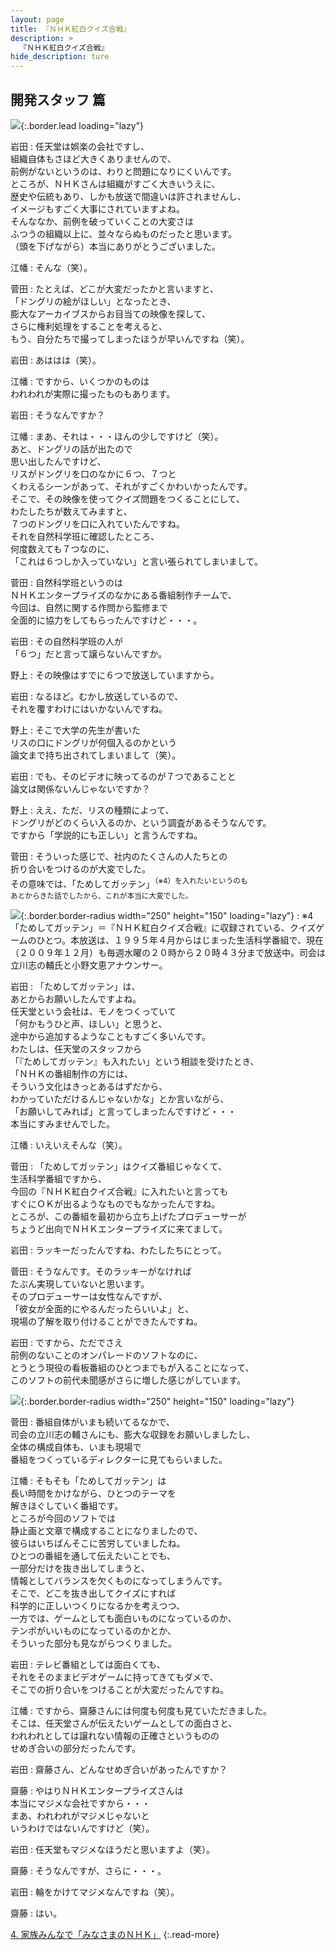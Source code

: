 ```yaml
---
layout: page
title: 『ＮＨＫ紅白クイズ合戦』
description: >
  『ＮＨＫ紅白クイズ合戦』
hide_description: ture
---
```


## 開発スタッフ 篇

![](/interviews/jp/wii/rqij/vol2/img/mainvisual3.jpg){:.border.lead loading="lazy"}

岩田
: 任天堂は娯楽の会社ですし、<br>組織自体もさほど大きくありませんので、<br>前例がないというのは、わりと問題になりにくいんです。<br>ところが、ＮＨＫさんは組織がすごく大きいうえに、<br>歴史や伝統もあり、しかも放送で間違いは許されませんし、<br>イメージもすごく大事にされていますよね。<br>そんななか、前例を破っていくことの大変さは<br>ふつうの組織以上に、並々ならぬものだったと思います。<br>（頭を下げながら）本当にありがとうございました。

江幡
: そんな（笑）。

菅田
: たとえば、どこが大変だったかと言いますと、<br>「ドングリの絵がほしい」となったとき、<br>膨大なアーカイブスからお目当ての映像を探して、<br>さらに権利処理をすることを考えると、<br>もう、自分たちで撮ってしまったほうが早いんですね（笑）。

岩田
: あははは（笑）。

江幡
: ですから、いくつかのものは<br>われわれが実際に撮ったものもあります。

岩田
: そうなんですか？

江幡
: まあ、それは・・・ほんの少しですけど（笑）。<br>あと、ドングリの話が出たので<br>思い出したんですけど、<br>リスがドングリを口のなかに６つ、７つと<br>くわえるシーンがあって、それがすごくかわいかったんです。<br>そこで、その映像を使ってクイズ問題をつくることにして、<br>わたしたちが数えてみますと、<br>７つのドングリを口に入れていたんですね。<br>それを自然科学班に確認したところ、<br>何度数えても７つなのに、<br>「これは６つしか入っていない」と言い張られてしまいまして。

菅田
: 自然科学班というのは<br>ＮＨＫエンタープライズのなかにある番組制作チームで、<br>今回は、自然に関する作問から監修まで<br>全面的に協力をしてもらったんですけど・・・。

岩田
: その自然科学班の人が<br>「６つ」だと言って譲らないんですか。

野上
: その映像はすでに６つで放送していますから。

岩田
: なるほど。むかし放送しているので、<br>それを覆すわけにはいかないんですね。

野上
: そこで大学の先生が書いた<br>リスの口にドングリが何個入るのかという<br>論文まで持ち出されてしまいまして（笑）。

岩田
: でも、そのビデオに映ってるのが７つであることと<br>論文は関係ないんじゃないですか？

野上
: ええ、ただ、リスの種類によって、<br>ドングリがどのくらい入るのか、という調査があるそうなんです。<br>ですから「学説的にも正しい」と言うんですね。

菅田
: そういった感じで、社内のたくさんの人たちとの<br>折り合いをつけるのが大変でした。<br>その意味では、「ためしてガッテン」<SUP>（※4）を入れたいというのも<br>あとからきた話でしたから、これが本当に大変でした。

![](/interviews/jp/wii/rqij/vol2/img/photo8.jpg){:.border.border-radius width="250" height="150" loading="lazy"}
: ※4「ためしてガッテン」＝『ＮＨＫ紅白クイズ合戦』に収録されている、クイズゲームのひとつ。本放送は、１９９５年４月からはじまった生活科学番組で、現在（２００９年１２月）も毎週水曜の２０時から２０時４３分まで放送中。司会は立川志の輔氏と小野文恵アナウンサー。

岩田
: 「ためしてガッテン」は、<br>あとからお願いしたんですよね。<br>任天堂という会社は、モノをつくっていて<br>「何かもうひと声、ほしい」と思うと、<br>途中から追加するようなこともすごく多いんです。<br>わたしは、任天堂のスタッフから<br>「『ためしてガッテン』も入れたい」という相談を受けたとき、<br>「ＮＨＫの番組制作の方には、<br>そういう文化はきっとあるはずだから、<br>わかっていただけるんじゃないかな」とか言いながら、<br>「お願いしてみれば」と言ってしまったんですけど・・・<br>本当にすみませんでした。

江幡
: いえいえそんな（笑）。

菅田
: 「ためしてガッテン」はクイズ番組じゃなくて、<br>生活科学番組ですから、<br>今回の『ＮＨＫ紅白クイズ合戦』に入れたいと言っても<br>すぐにＯＫが出るようなものでもなかったんですね。<br>ところが、この番組を最初から立ち上げたプロデューサーが<br>ちょうど出向でＮＨＫエンタープライズに来てまして。

岩田
: ラッキーだったんですね、わたしたちにとって。

菅田
: そうなんです。そのラッキーがなければ<br>たぶん実現していないと思います。<br>そのプロデューサーは女性なんですが、<br>「彼女が全面的にやるんだったらいいよ」と、<br>現場の了解を取り付けることができたんですね。

岩田
: ですから、ただでさえ<br>前例のないことのオンパレードのソフトなのに、<br>とうとう現役の看板番組のひとつまでもが入ることになって、<br>このソフトの前代未聞感がさらに増した感じがしています。

![](/interviews/jp/wii/rqij/vol2/img/photo9.jpg){:.border.border-radius width="250" height="150" loading="lazy"}

菅田
: 番組自体がいまも続いてるなかで、<br>司会の立川志の輔さんにも、膨大な収録をお願いしましたし、<br>全体の構成自体も、いまも現場で<br>番組をつくっているディレクターに見てもらいました。

江幡
: そもそも「ためしてガッテン」は<br>長い時間をかけながら、ひとつのテーマを<br>解きほぐしていく番組です。<br>ところが今回のソフトでは<br>静止画と文章で構成することになりましたので、<br>彼らはいちばんそこに苦労していましたね。<br>ひとつの番組を通して伝えたいことでも、<br>一部分だけを抜き出してしまうと、<br>情報としてバランスを欠くものになってしまうんです。<br>そこで、どこを抜き出してクイズにすれば<br>科学的に正しいつくりになるかを考えつつ、<br>一方では、ゲームとしても面白いものになっているのか、<br>テンポがいいものになっているのかとか、<br>そういった部分も見ながらつくりました。

岩田
: テレビ番組としては面白くても、<br>それをそのままビデオゲームに持ってきてもダメで、<br>そこでの折り合いをつけることが大変だったんですね。

江幡
: ですから、齋藤さんには何度も何度も見ていただきました。<br>そこは、任天堂さんが伝えたいゲームとしての面白さと、<br>われわれとしては譲れない情報の正確さというものの<br>せめぎ合いの部分だったんです。

岩田
: 齋藤さん、どんなせめぎ合いがあったんですか？

齋藤
: やはりＮＨＫエンタープライズさんは<br>本当にマジメな会社ですから・・・<br>まあ、われわれがマジメじゃないと<br>いうわけではないんですけど（笑）。

岩田
: 任天堂もマジメなほうだと思いますよ（笑）。

齋藤
: そうなんですが、さらに・・・。

岩田
: 輪をかけてマジメなんですね（笑）。

齋藤
: はい。

[4. 家族みんなで「みなさまのＮＨＫ」](4.md)
{:.read-more}


